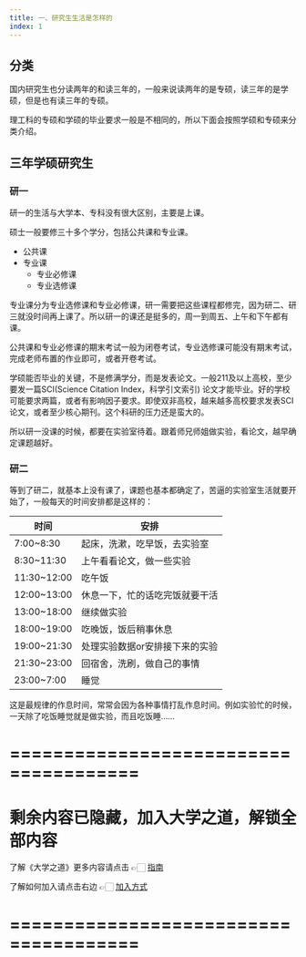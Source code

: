```yaml
---
title: 一、研究生生活是怎样的
index: 1
---
```


## 分类

国内研究生也分读两年的和读三年的，一般来说读两年的是专硕，读三年的是学硕，但是也有读三年的专硕。

理工科的专硕和学硕的毕业要求一般是不相同的，所以下面会按照学硕和专硕来分类介绍。

## 三年学硕研究生

### 研一

研一的生活与大学本、专科没有很大区别，主要是上课。

硕士一般要修三十多个学分，包括公共课和专业课。

- 公共课
- 专业课
  - 专业必修课
  - 专业选修课

专业课分为专业选修课和专业必修课，研一需要把这些课程都修完，因为研二、研三就没时间再上课了。所以研一的课还是挺多的，周一到周五、上午和下午都有课。

公共课和专业必修课的期末考试一般为闭卷考试，专业选修课可能没有期末考试，完成老师布置的作业即可，或者开卷考试。

学硕能否毕业的关键，不是修满学分，而是发表论文。一般211及以上高校，至少要发一篇SCI(Science Citation Index，科学引文索引) 论文才能毕业。好的学校可能要求两篇，或者有影响因子要求。即使双非高校，越来越多高校要求发表SCI论文，或者至少核心期刊。这个科研的压力还是蛮大的。

所以研一没课的时候，都要在实验室待着。跟着师兄师姐做实验，看论文，越早确定课题越好。

### 研二

等到了研二，就基本上没有课了，课题也基本都确定了，苦逼的实验室生活就要开始了，一般每天的时间安排都是这样的：

| 时间        | 安排                           |
| ----------- | ------------------------------ |
| 7:00~8:30   | 起床，洗漱，吃早饭，去实验室   |
| 8:30~11:30  | 上午看看论文，做一些实验       |
| 11:30~12:00 | 吃午饭                         |
| 12:00~13:00 | 休息一下，忙的话吃完饭就要干活 |
| 13:00~18:00 | 继续做实验                     |
| 18:00~19:00 | 吃晚饭，饭后稍事休息           |
| 19:00~21:30 | 处理实验数据or安排接下来的实验 |
| 21:30~23:00 | 回宿舍，洗刷，做自己的事情     |
| 23:00~7:00  | 睡觉                           |

这是最规律的作息时间，常常会因为各种事情打乱作息时间。例如实验忙的时候，一天除了吃饭睡觉就是做实验，而且吃饭睡……

# ======================================

# 剩余内容已隐藏，加入大学之道，解锁全部内容

了解《大学之道》更多内容请点击 👉🏻 [指南](/pay/daxuezhidao)

了解如何加入请点击右边 👉🏻 [加入方式](/pay/jiaru)

# ======================================